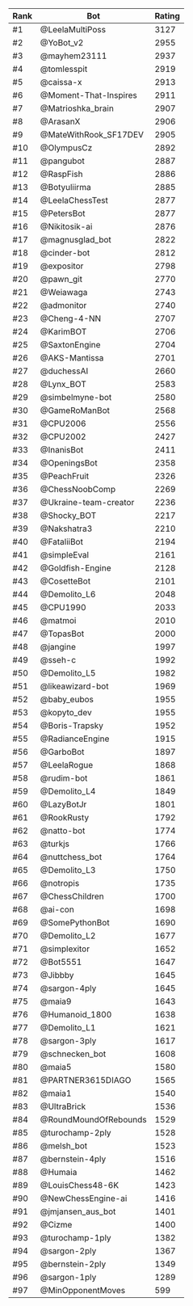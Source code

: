 Rank|Bot|Rating
---|---|---
#1|@LeelaMultiPoss|3127
#2|@YoBot_v2|2955
#3|@mayhem23111|2937
#4|@tomlesspit|2919
#5|@caissa-x|2913
#6|@Moment-That-Inspires|2911
#7|@Matrioshka_brain|2907
#8|@ArasanX|2906
#9|@MateWithRook_SF17DEV|2905
#10|@OlympusCz|2892
#11|@pangubot|2887
#12|@RaspFish|2886
#13|@Botyuliirma|2885
#14|@LeelaChessTest|2877
#15|@PetersBot|2877
#16|@Nikitosik-ai|2876
#17|@magnusglad_bot|2822
#18|@cinder-bot|2812
#19|@expositor|2798
#20|@pawn_git|2770
#21|@Weiawaga|2743
#22|@admonitor|2740
#23|@Cheng-4-NN|2707
#24|@KarimBOT|2706
#25|@SaxtonEngine|2704
#26|@AKS-Mantissa|2701
#27|@duchessAI|2660
#28|@Lynx_BOT|2583
#29|@simbelmyne-bot|2580
#30|@GameRoManBot|2568
#31|@CPU2006|2556
#32|@CPU2002|2427
#33|@InanisBot|2411
#34|@OpeningsBot|2358
#35|@PeachFruit|2326
#36|@ChessNoobComp|2269
#37|@Ukraine-team-creator|2236
#38|@Shocky_BOT|2217
#39|@Nakshatra3|2210
#40|@FataliiBot|2194
#41|@simpleEval|2161
#42|@Goldfish-Engine|2128
#43|@CosetteBot|2101
#44|@Demolito_L6|2048
#45|@CPU1990|2033
#46|@matmoi|2010
#47|@TopasBot|2000
#48|@jangine|1997
#49|@sseh-c|1992
#50|@Demolito_L5|1982
#51|@likeawizard-bot|1969
#52|@baby_eubos|1955
#53|@kopyto_dev|1955
#54|@Boris-Trapsky|1952
#55|@RadianceEngine|1915
#56|@GarboBot|1897
#57|@LeelaRogue|1868
#58|@rudim-bot|1861
#59|@Demolito_L4|1849
#60|@LazyBotJr|1801
#61|@RookRusty|1792
#62|@natto-bot|1774
#63|@turkjs|1766
#64|@nuttchess_bot|1764
#65|@Demolito_L3|1750
#66|@notropis|1735
#67|@ChessChildren|1700
#68|@ai-con|1698
#69|@SomePythonBot|1690
#70|@Demolito_L2|1677
#71|@simplexitor|1652
#72|@Bot5551|1647
#73|@Jibbby|1645
#74|@sargon-4ply|1645
#75|@maia9|1643
#76|@Humanoid_1800|1638
#77|@Demolito_L1|1621
#78|@sargon-3ply|1617
#79|@schnecken_bot|1608
#80|@maia5|1580
#81|@PARTNER3615DIAGO|1565
#82|@maia1|1540
#83|@UltraBrick|1536
#84|@RoundMoundOfRebounds|1529
#85|@turochamp-2ply|1528
#86|@melsh_bot|1523
#87|@bernstein-4ply|1516
#88|@Humaia|1462
#89|@LouisChess48-6K|1423
#90|@NewChessEngine-ai|1416
#91|@jmjansen_aus_bot|1401
#92|@Cizme|1400
#93|@turochamp-1ply|1382
#94|@sargon-2ply|1367
#95|@bernstein-2ply|1349
#96|@sargon-1ply|1289
#97|@MinOpponentMoves|599
